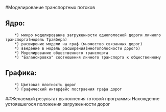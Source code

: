 #Моделирование транспортных потоков
##	Ядро: 
		*) микро моделирование загруженности однополосной дороги личного транспорта(модель Трайбера)
		*) расширение модели на граф (множество связанных дорог)
		*) введение в модель расширения(многополосности дорого)
		*) Моделирование общественного транспорта
		*) "Балансировка" соотношения личного транспорта к общественному 
##	Графика:
		*) Цветовая плотность дорог
		*) Графический интерфейс постраения графа дорог
##Желаемый результат выполнения готовой программы
Нахождение устоявшегося положения загруженности дорог
